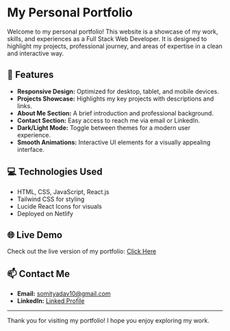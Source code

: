 # My Personal Portfolio

Welcome to my personal portfolio! This website is a showcase of my work, skills, and experiences as a Full Stack Web Developer. It is designed to highlight my projects, professional journey, and areas of expertise in a clean and interactive way.

## 🚀 Features

- **Responsive Design:** Optimized for desktop, tablet, and mobile devices.
- **Projects Showcase:** Highlights my key projects with descriptions and links.
- **About Me Section:** A brief introduction and professional background.
- **Contact Section:** Easy access to reach me via email or LinkedIn.
- **Dark/Light Mode:** Toggle between themes for a modern user experience.
- **Smooth Animations:** Interactive UI elements for a visually appealing interface.

## 💻 Technologies Used

- HTML, CSS, JavaScript, React.js  
- Tailwind CSS for styling  
- Lucide React Icons for visuals  
- Deployed on Netlify

## 🌐 Live Demo

Check out the live version of my portfolio: [Click Here](https://somit-portfolio.netlify.app/)

## 📫 Contact Me

- **Email:** [somityadav10@gmail.com](mailto:somityadav10@gmail.com)  
- **LinkedIn:** [Linked Profile](www.linkedin.com/in/somit-prakash-524067284)  

---

Thank you for visiting my portfolio! I hope you enjoy exploring my work.
